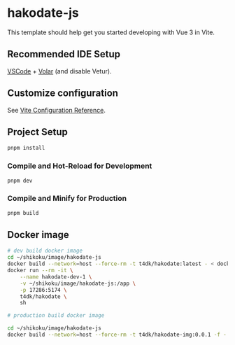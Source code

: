 # hakodate-js

This template should help get you started developing with Vue 3 in Vite.

## Recommended IDE Setup

[VSCode](https://code.visualstudio.com/) + [Volar](https://marketplace.visualstudio.com/items?itemName=Vue.volar) (and disable Vetur).

## Customize configuration

See [Vite Configuration Reference](https://vitejs.dev/config/).

## Project Setup

```sh
pnpm install
```

### Compile and Hot-Reload for Development

```sh
pnpm dev
```

### Compile and Minify for Production

```sh
pnpm build
```

## Docker image

```bash
# dev build docker image
cd ~/shikoku/image/hakodate-js
docker build --network=host --force-rm -t t4dk/hakodate:latest - < dockerfile-dev
docker run --rm -it \
    --name hakodate-dev-1 \
    -v ~/shikoku/image/hakodate-js:/app \
    -p 17286:5174 \
    t4dk/hakodate \
    sh


```

```bash
# production build docker image

cd ~/shikoku/image/hakodate-js
docker build --network=host --force-rm -t t4dk/hakodate-img:0.0.1 -f - . < Dockerfile


```
